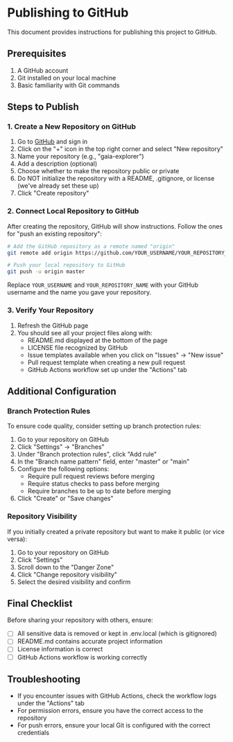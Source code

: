 # Publishing to GitHub

This document provides instructions for publishing this project to GitHub.

## Prerequisites

1. A GitHub account
2. Git installed on your local machine
3. Basic familiarity with Git commands

## Steps to Publish

### 1. Create a New Repository on GitHub

1. Go to [GitHub](https://github.com/) and sign in
2. Click on the "+" icon in the top right corner and select "New repository"
3. Name your repository (e.g., "gaia-explorer")
4. Add a description (optional)
5. Choose whether to make the repository public or private
6. Do NOT initialize the repository with a README, .gitignore, or license (we've already set these up)
7. Click "Create repository"

### 2. Connect Local Repository to GitHub

After creating the repository, GitHub will show instructions. Follow the ones for "push an existing repository":

```bash
# Add the GitHub repository as a remote named "origin"
git remote add origin https://github.com/YOUR_USERNAME/YOUR_REPOSITORY_NAME.git

# Push your local repository to GitHub
git push -u origin master
```

Replace `YOUR_USERNAME` and `YOUR_REPOSITORY_NAME` with your GitHub username and the name you gave your repository.

### 3. Verify Your Repository

1. Refresh the GitHub page
2. You should see all your project files along with:
   - README.md displayed at the bottom of the page
   - LICENSE file recognized by GitHub
   - Issue templates available when you click on "Issues" → "New issue"
   - Pull request template when creating a new pull request
   - GitHub Actions workflow set up under the "Actions" tab

## Additional Configuration

### Branch Protection Rules

To ensure code quality, consider setting up branch protection rules:

1. Go to your repository on GitHub
2. Click "Settings" → "Branches"
3. Under "Branch protection rules", click "Add rule"
4. In the "Branch name pattern" field, enter "master" or "main"
5. Configure the following options:
   - Require pull request reviews before merging
   - Require status checks to pass before merging
   - Require branches to be up to date before merging
6. Click "Create" or "Save changes"

### Repository Visibility

If you initially created a private repository but want to make it public (or vice versa):

1. Go to your repository on GitHub
2. Click "Settings"
3. Scroll down to the "Danger Zone"
4. Click "Change repository visibility"
5. Select the desired visibility and confirm

## Final Checklist

Before sharing your repository with others, ensure:

- [ ] All sensitive data is removed or kept in .env.local (which is gitignored)
- [ ] README.md contains accurate project information
- [ ] License information is correct
- [ ] GitHub Actions workflow is working correctly

## Troubleshooting

- If you encounter issues with GitHub Actions, check the workflow logs under the "Actions" tab
- For permission errors, ensure you have the correct access to the repository
- For push errors, ensure your local Git is configured with the correct credentials 